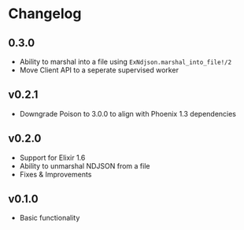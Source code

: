 # Changelog

## 0.3.0

- Ability to marshal into a file using `ExNdjson.marshal_into_file!/2`
- Move Client API to a seperate supervised worker

## v0.2.1

- Downgrade Poison to 3.0.0 to align with Phoenix 1.3 dependencies

## v0.2.0

- Support for Elixir 1.6
- Ability to unmarshal NDJSON from a file
- Fixes & Improvements

## v0.1.0

- Basic functionality

